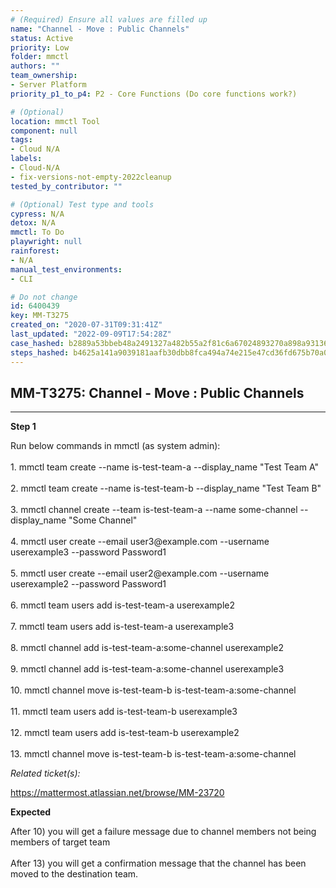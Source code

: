 ```yaml
---
# (Required) Ensure all values are filled up
name: "Channel - Move : Public Channels"
status: Active
priority: Low
folder: mmctl
authors: ""
team_ownership:
- Server Platform
priority_p1_to_p4: P2 - Core Functions (Do core functions work?)

# (Optional)
location: mmctl Tool
component: null
tags:
- Cloud N/A
labels:
- Cloud-N/A
- fix-versions-not-empty-2022cleanup
tested_by_contributor: ""

# (Optional) Test type and tools
cypress: N/A
detox: N/A
mmctl: To Do
playwright: null
rainforest:
- N/A
manual_test_environments:
- CLI

# Do not change
id: 6400439
key: MM-T3275
created_on: "2020-07-31T09:31:41Z"
last_updated: "2022-09-09T17:54:28Z"
case_hashed: b2889a53bbeb48a2491327a482b55a2f81c6a67024893270a898a93136a2ae3cb8974bc9f40a99e7eb455fe1b4d31236
steps_hashed: b4625a141a9039181aafb30dbb8fca494a74e215e47cd36fd675b70a0d69b36bb410e32bbe74039acb19630f5ccc2d88
---
```


<!-- (Auto-generated) Based on frontmatter's "key" and "name" -->

## MM-T3275: Channel - Move : Public Channels

---

**Step 1**

Run below commands in mmctl (as system admin):\
\
1\. mmctl team create --name is-test-team-a --display\_name "Test Team A"\
\
2\. mmctl team create --name is-test-team-b --display\_name "Test Team B"\
\
3\. mmctl channel create --team is-test-team-a --name some-channel --display\_name "Some Channel"\
\
4\. mmctl user create --email user3\@example.com --username userexample3 --password Password1\
\
5\. mmctl user create --email user2\@example.com --username userexample2 --password Password1\
\
6\. mmctl team users add is-test-team-a userexample2\
\
7\. mmctl team users add is-test-team-a userexample3\
\
8\. mmctl channel add is-test-team-a:some-channel userexample2\
\
9\. mmctl channel add is-test-team-a:some-channel userexample3\
\
10\. mmctl channel move is-test-team-b is-test-team-a:some-channel\
\
11\. mmctl team users add is-test-team-b userexample3\
\
12\. mmctl team users add is-test-team-b userexample2\
\
13\. mmctl channel move is-test-team-b is-test-team-a:some-channel

_Related ticket(s):_

<https://mattermost.atlassian.net/browse/MM-23720>

**Expected**

After 10) you will get a failure message due to channel members not being members of target team\
\
After 13) you will get a confirmation message that the channel has been moved to the destination team.
